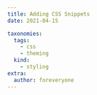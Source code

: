 ```yaml
---
title: Adding CSS Snippets
date: 2021-04-15

taxonomies:
  tags:
    - css
    - theming
  kind:
    - styling
extra:
  author: foreveryone
---
```


<blockquote class="imgur-embed-pub" lang="en" data-id="aB3eMRn" data-context="false" ><a href="//imgur.com/aB3eMRn"></a></blockquote><script async src="//s.imgur.com/min/embed.js" charset="utf-8"></script>